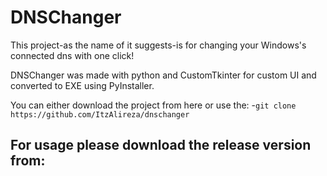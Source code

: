 # DNSChanger
This project-as the name of it suggests-is for changing your Windows's connected dns with one click!

DNSChanger was made with python and CustomTkinter for custom UI and converted to EXE using PyInstaller.

You can either download the project from here or use the:
-```git clone https://github.com/ItzAlireza/dnschanger```

For usage please download the release version from:
-
